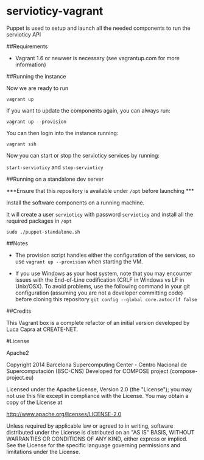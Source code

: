 servioticy-vagrant
==================

Puppet is used to setup and launch all the needed components to run the servioticy API


##Requirements
* Vagrant 1.6 or newwer is necessary (see vagrantup.com for more information)

##Running  the instance

Now we are ready to run

`vagrant up`

If you want to update the components again, you can always run:

`vagrant up --provision`


You can then login into the instance running:

`vagrant ssh`

Now you can start or stop the servioticy services by running:

`start-servioticy` and `stop-servioticy`

##Running on a standalone dev server

***Ensure that this repository is available under `/opt` before launching ***

Install the software components on a running machine. 

It will create a user `servioticy` with password `servioticy` and install all the required packages in `/opt`

`sudo ./puppet-standalone.sh`

##Notes

- The provision script handles either the configuration of the services, so use
`vagrant up --provision` when starting the VM.

- If you use Windows as your host system, note that you may encounter issues with the End-of-Line codification (CRLF in Windows vs LF in Unix/OSX). To avoid problems, use the following command in your git configuration (assuming you are not a developer committing code) before cloning this repository
`git config --global core.autocrlf false`


##Credits

This Vagrant box is a complete refactor of an initial version developed by Luca Capra at CREATE-NET.

#License

Apache2

Copyright 2014 Barcelona Supercomputing Center - Centro Nacional de Supercomputación (BSC-CNS)
Developed for COMPOSE project (compose-project.eu)

Licensed under the Apache License, Version 2.0 (the "License");
you may not use this file except in compliance with the License.
You may obtain a copy of the License at

http://www.apache.org/licenses/LICENSE-2.0

Unless required by applicable law or agreed to in writing, software
distributed under the License is distributed on an "AS IS" BASIS,
WITHOUT WARRANTIES OR CONDITIONS OF ANY KIND, either express or implied.
See the License for the specific language governing permissions and
limitations under the License.
